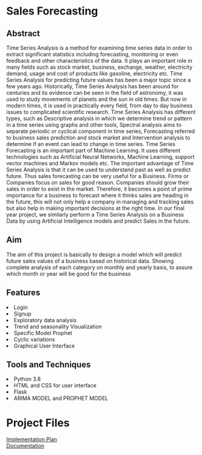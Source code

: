 <h1>Sales Forecasting</h1>
<h2>Abstract</h2>
<p>Time Series Analysis is a method for examining time series data in order to extract significant statistics
including forecasting, monitoring or even feedback and other characteristics of the data. It plays an
important role in many fields such as stock market, business, exchange, weather, electricity demand,
usage and cost of products like gasoline, electricity etc.
Time Series Analysis for predicting future values has been a major topic since a few years ago.
Historically, Time Series Analysis has been around for centuries and its evidence can be seen in the field
of astronomy, it was used to study movements of planets and the sun in old times. But now in modern
times, it is used in practically every field, from day to day business issues to complicated scientific
research.
Time Series Analysis has different types, such as Descriptive analysis in which we determine trend or
pattern in a time series using graphs and other tools, Spectral analysis aims to separate periodic or
cyclical component in time series, Forecasting referred to business sales prediction and stock market
and Intervention analysis to determine if an event can lead to change in time series.
Time Series Forecasting is an important part of Machine Learning. It uses different technologies such as
Artificial Neural Networks, Machine Learning, support vector machines and Markov models etc. The
important advantage of Time Series Analysis is that it can be used to understand past as well as predict
future. Thus sales forecasting can be very useful for a Business. Firms or Companies focus on sales for
good reason. Companies should grow their sales in order to exist in the market. Therefore, it becomes a
point of prime importance for a business to forecast where it thinks sales are heading in the future, this
will not only help a company in managing and tracking sales but also help in making important decisions
at the right time.
In our final year project, we similarly perform a Time Series Analysis on a Business Data by using Artificial
Intelligence models and predict Sales in the future.</p>

<h2>Aim</h2>
The aim of this project is basically to design a model which will predict future sales values of a
business based on historical data. Showing complete analysis of each category on monthly and yearly
basis, to assure which month or year will be good for the business

<h2>Features</h2>
<li>Login</li>
<li>Signup</li>
<li>Exploratory data analysis</li>
<li>Trend and seasonality Visualization</li>
<li>Specific Model Prophet</li>
<li>Cyclic variations</li>
<li>Graphical User Interface</li>

<h2>Tools and Techniques</h2>
<li>Python 3.8</li>
<li>HTML and CSS for user interface</li>
<li>Flask</li>
<li>ARIMA MODEL and PROPHET MODEL</li>
  
  
<h1>Project Files</h1>

<a href="https://github.com/AbdurRehman1234/AbdurRehman1234.github.io/blob/master/IMPLEMENTATION%20PLAN/Time%20Series%20Sale%20Forecasting_Plan.pdf">Implementation Plan</a><br>
<a href="https://github.com/AbdurRehman1234/AbdurRehman1234.github.io/blob/master/docs/TIme%20Series%20Sale%20Forecasting_Report.pdf">Documentation</a><br>
